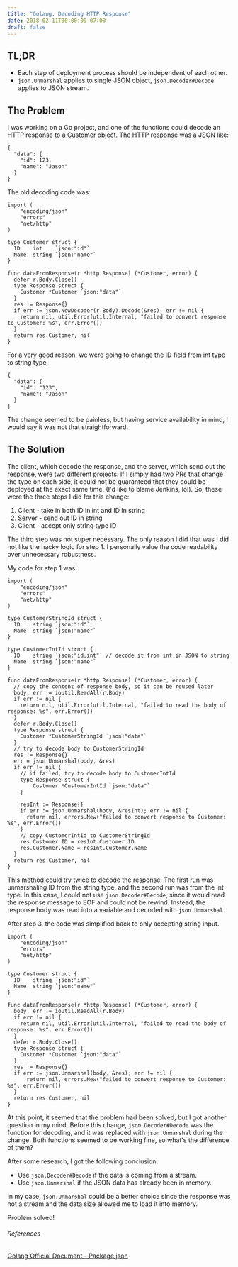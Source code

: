 ```yaml
---
title: "Golang: Decoding HTTP Response"
date: 2018-02-11T00:00:00-07:00
draft: false
---
```


## TL;DR
* Each step of deployment process should be independent of each other.
* `json.Unmarshal` applies to single JSON object, `json.Decoder#Decode` applies to JSON stream.

## The Problem
I was working on a Go project, and one of the functions could decode an HTTP response to a Customer object. The HTTP response was a JSON like:
```
{
  "data": {
    "id": 123,
    "name": "Jason"
  }
}
```

The old decoding code was:

```
import (
	"encoding/json"
	"errors"
	"net/http"
)

type Customer struct {
  ID    int    `json:"id"`
  Name  string `json:"name"`
}

func dataFromResponse(r *http.Response) (*Customer, error) {
  defer r.Body.Close()
  type Response struct {
    Customer *Customer `json:"data"`
  }
  res := Response{}
  if err := json.NewDecoder(r.Body).Decode(&res); err != nil {
    return nil, util.Error(util.Internal, "failed to convert response to Customer: %s", err.Error())
  }
  return res.Customer, nil
}
```

For a very good reason, we were going to change the ID field from int type to string type.
```
{
  "data": {
    "id": "123",
    "name": "Jason"
  }
}
```

The change seemed to be painless, but having service availability in mind, I would say it was not that straightforward.

## The Solution
The client, which decode the response, and the server, which send out the response, were two different projects. If I simply had two PRs that change the type on each side, it could not be guaranteed that they could be deployed at the exact same time. (I'd like to blame Jenkins, lol). So, these were the three steps I did for this change:
1. Client - take in both ID in int and ID in string
2. Server - send out ID in string
3. Client - accept only string type ID

The third step was not super necessary. The only reason I did that was I did not like the hacky logic for step 1. I personally value the code readability over unnecessary robustness.

My code for step 1 was:

```
import (
	"encoding/json"
	"errors"
	"net/http"
)

type CustomerStringId struct {
  ID    string `json:"id"`
  Name  string `json:"name"`
}

type CustomerIntId struct {
  ID    string `json:"id,int"` // decode it from int in JSON to string
  Name  string `json:"name"`
}

func dataFromResponse(r *http.Response) (*Customer, error) {
  // copy the content of response body, so it can be reused later
  body, err := ioutil.ReadAll(r.Body)
  if err != nil {
    return nil, util.Error(util.Internal, "failed to read the body of response: %s", err.Error())
  }
  defer r.Body.Close()
  type Response struct {
    Customer *CustomerStringId `json:"data"`
  }
  // try to decode body to CustomerStringId
  res := Response{}
  err = json.Unmarshal(body, &res)
  if err != nil {
    // if failed, try to decode body to CustomerIntId
    type Response struct {
        Customer *CustomerIntId `json:"data"`
    }

    resInt := Response{}
    if err := json.Unmarshal(body, &resInt); err != nil {
      return nil, errors.New("failed to convert response to Customer: %s", err.Error())
    }
    // copy CustomerIntId to CustomerStringId
    res.Customer.ID = resInt.Customer.ID
    res.Customer.Name = resInt.Customer.Name
  }
  return res.Customer, nil
}
```

This method could try twice to decode the response. The first run was unmarshaling ID from the string type, and the second run was from the int type. In this case, I could not use `json.Decoder#Decode`, since it would read the response message to EOF and could not be rewind. Instead, the response body was read into a variable and decoded with `json.Unmarshal`.

After step 3, the code was simplified back to only accepting string input.

```
import (
	"encoding/json"
	"errors"
	"net/http"
)

type Customer struct {
  ID    string `json:"id"`
  Name  string `json:"name"`
}

func dataFromResponse(r *http.Response) (*Customer, error) {
  body, err := ioutil.ReadAll(r.Body)
  if err != nil {
    return nil, util.Error(util.Internal, "failed to read the body of response: %s", err.Error())
  }
  defer r.Body.Close()
  type Response struct {
    Customer *Customer `json:"data"`
  }
  res := Response{}
  if err := json.Unmarshal(body, &res); err != nil {
      return nil, errors.New("failed to convert response to Customer: %s", err.Error())
  }
  return res.Customer, nil
}
```

At this point, it seemed that the problem had been solved, but I got another question in my mind. Before this change, `json.Decoder#Decode` was the function for decoding, and it was replaced with `json.Unmarshal` during the change. Both functions seemed to be working fine, so what's the difference of them?

After some research, I got the following conclusion:
* Use `json.Decoder#Decode` if the data is coming from a stream.
* Use `json.Unmarshal` if the JSON data has already been in memory.

In my case, `json.Unmarshal` could be a better choice since the response was not a stream and the data size allowed me to load it into memory.

Problem solved!

###### References</h5>
[Golang Official Document - Package json](https://golang.org/pkg/encoding/json/)